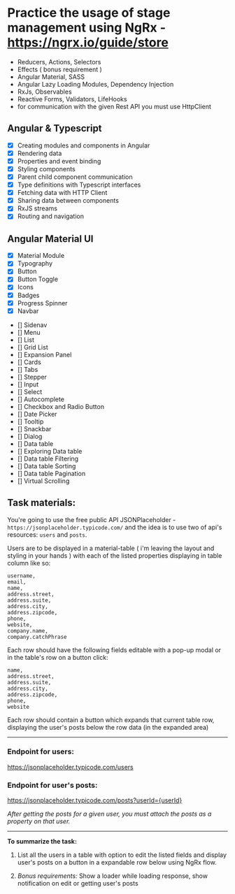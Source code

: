 # Practice the usage of stage management using NgRx - https://ngrx.io/guide/store

- Reducers, Actions, Selectors
- Effects ( bonus requirement )
- Angular Material, SASS
- Angular Lazy Loading Modules, Dependency Injection
- RxJs, Observables
- Reactive Forms, Validators, LifeHooks
- for communication with the given Rest API you must use HttpClient

## Angular & Typescript

- [x] Creating modules and components in Angular
- [x] Rendering data
- [x] Properties and event binding
- [x] Styling components
- [x] Parent child component communication
- [x] Type definitions with Typescript interfaces
- [x] Fetching data with HTTP Client
- [x] Sharing data between components
- [x] RxJS streams
- [x] Routing and navigation

## Angular Material UI

- [x] Material Module
- [x] Typography
- [x] Button
- [x] Button Toggle
- [x] Icons
- [x] Badges
- [x] Progress Spinner
- [x] Navbar
- [] Sidenav
- [] Menu
- [] List
- [] Grid List
- [] Expansion Panel
- [] Cards
- [] Tabs
- [] Stepper
- [] Input
- [] Select
- [] Autocomplete
- [] Checkbox and Radio Button
- [] Date Picker
- [] Tooltip
- [] Snackbar
- [] Dialog
- [] Data table
- [] Exploring Data table
- [] Data table Filtering
- [] Data table Sorting
- [] Data table Pagination
- [] Virtual Scrolling

## Task materials:

You're going to use the free public API JSONPlaceholder - `https://jsonplaceholder.typicode.com/` and the idea is to use two of api's resources: `users` and `posts`.

Users are to be displayed in a material-table ( i'm leaving the layout and styling in your hands ) with each of the listed properties displaying in table column like so:

```
username,
email,
name,
address.street,
address.suite,
address.city,
address.zipcode,
phone,
website,
company.name,
company.catchPhrase
```

Each row should have the following fields editable with a pop-up modal or in the table's row on a button click:

```
name,
address.street,
address.suite,
address.city,
address.zipcode,
phone,
website
```

Each row should contain a button which expands that current table row, displaying the user's posts below the row data (in the expanded area)

---

### Endpoint for users:

https://jsonplaceholder.typicode.com/users

### Endpoint for user's posts:

https://jsonplaceholder.typicode.com/posts?userId={userId}

_After getting the posts for a given user, you must attach the posts as a property on that user._

---

**To summarize the task:**

1. List all the users in a table with option to edit the listed fields and display user's posts on a button in a expandable row below using NgRx flow.

1. _Bonus requirements:_ Show a loader while loading response, show notification on edit or getting user's posts
